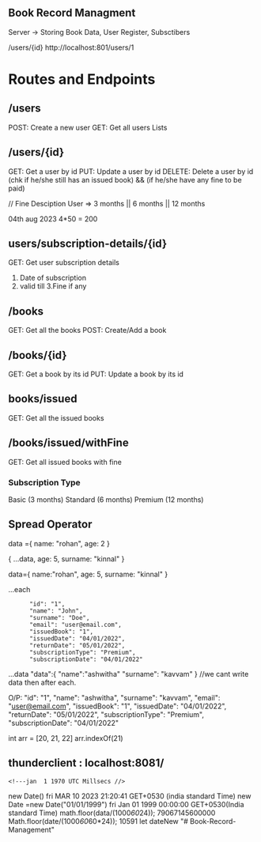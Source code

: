 ## Book Record Managment 
Server -> Storing Book Data, User Register, Subsctibers

/users/{id}
http://localhost:801/users/1

# Routes and Endpoints

## /users
POST: Create a new user
GET: Get all users Lists

## /users/{id}
GET: Get a user by id
PUT: Update a user by id
DELETE: Delete a user by id (chk if he/she still has an issued book) && (if he/she have any fine to be paid)

// Fine Desciption
User => 3 months || 6 months || 12 months

04th aug 2023  4*50 = 200


## users/subscription-details/{id}
GET: Get user subscription details
1. Date of subscription
2. valid till
3.Fine if any 


## /books
GET: Get all the books
POST: Create/Add a book


## /books/{id}
GET: Get a book by its id
PUT: Update a book by its id


## books/issued
GET: Get all the issued books


## /books/issued/withFine
GET: Get all issued books with fine


### Subscription Type
Basic       (3 months)
Standard    (6 months)
Premium     (12 months)




## Spread Operator
data ={
    name: "rohan",
    age: 2
}

{
    ...data,
    age: 5,
    surname: "kinnal"
}

data={
    name:"rohan",
    age: 5,
    surname: "kinnal"
    }



...each

          "id": "1",
          "name": "John",
          "surname": "Doe",
          "email": "user@email.com",
          "issuedBook": "1",
          "issuedDate": "04/01/2022",
          "returnDate": "05/01/2022",
          "subscriptionType": "Premium",
          "subscriptionDate": "04/01/2022"

...data
        "data":{
        "name":"ashwitha"
        "surname": "kavvam" 
        }   //we cant write data then after each.

O/P:
          "id": "1",
          "name": "ashwitha",
          "surname": "kavvam",
          "email": "user@email.com",
          "issuedBook": "1",
          "issuedDate": "04/01/2022",
          "returnDate": "05/01/2022",
          "subscriptionType": "Premium",
          "subscriptionDate": "04/01/2022"


int arr = [20, 21, 22]
arr.indexOf(21)


## thunderclient : localhost:8081/

    <!---jan  1 1970 UTC Millsecs //>
new Date()
fri MAR 10 2023 21:20:41 GET+0530 (india standard Time)
new Date =new Date("01/01/1999")
fri Jan 01 1999 00:00:00 GET+0530(India standard Time)
math.floor(data/(1000*60*24));
79067145600000
Math.floor(date/(1000*60*60*24));
10591
let dateNew
"# Book-Record-Management" 
